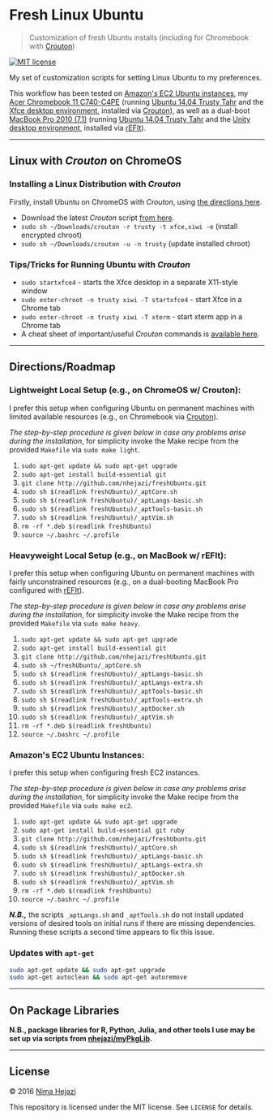 # Fresh Linux Ubuntu

> Customization of fresh Ubuntu installs (including for Chromebook with
[Crouton](https://github.com/dnschneid/crouton))

[![MIT license](http://img.shields.io/badge/license-MIT-brightgreen.svg)](http://opensource.org/licenses/MIT)

My set of customization scripts for setting Linux Ubuntu to my preferences.

This workflow has been tested on [Amazon's EC2 Ubuntu
instances](https://aws.amazon.com/marketplace/pp/B00JV9JBDS), my [Acer
Chromebook 11 C740-C4PE](http://www.acer.com/ac/en/US/content/model/NX.EF2AA.002)
(running [Ubuntu 14.04 Trusty Tahr](http://releases.ubuntu.com/14.04/) and
the [Xfce desktop environment](http://www.xfce.org/), installed via
[Crouton](https://github.com/dnschneid/crouton)), as well as a dual-boot
[MacBook Pro 2010 (7.1)](https://support.apple.com/kb/sp583?locale=en_US)
(running [Ubuntu 14.04 Trusty Tahr](http://releases.ubuntu.com/14.04/) and the
[Unity desktop environment](https://unity.ubuntu.com/),
installed via [rEFIt](http://refit.sourceforge.net/)).

---

## Linux with _Crouton_ on ChromeOS

### Installing a Linux Distribution with _Crouton_
Firstly, install Ubuntu on ChromeOS with _Crouton_, using [the directions
here](https://www.linux.com/learn/tutorials/795730-how-to-easily-install-ubuntu-on-chromebook-with-crouton).
  * Download the latest _Crouton_ script [from here](https://goo.gl/fd3zc).
  * `sudo sh ~/Downloads/crouton -r trusty -t xfce,xiwi -e` (install encrypted chroot)
  * `sudo sh ~/Downloads/crouton -u -n trusty` (update installed chroot)

### Tips/Tricks for Running Ubuntu with _Crouton_
  * `sudo startxfce4` - starts the Xfce desktop in a separate X11-style window
  * `sudo enter-chroot -n trusty xiwi -T startxfce4` - start Xfce in a Chrome tab
  * `sudo enter-chroot -n trusty xiwi -T xterm` - start xterm app in a Chrome tab
  * A cheat sheet of important/useful _Crouton_ commands is [available
    here](https://github.com/dnschneid/crouton/wiki/Crouton-Command-Cheat-Sheet).

---

## Directions/Roadmap

### Lightweight Local Setup (e.g., on ChromeOS w/ Crouton):
I prefer this setup when configuring Ubuntu on permanent machines with limited
available resources (e.g., on Chromebook via
[Crouton](https://github.com/dnschneid/crouton)).

_The step-by-step procedure is given below in case any problems arise during the
installation_, for simplicity invoke the Make recipe from the provided `Makefile` via `sudo make light`.

1. `sudo apt-get update && sudo apt-get upgrade`
2. `sudo apt-get install build-essential git`
3. `git clone http://github.com/nhejazi/freshUbuntu.git`
4. `sudo sh $(readlink freshUbuntu)/_aptCore.sh`
5. `sudo sh $(readlink freshUbuntu)/_aptLangs-basic.sh`
6. `sudo sh $(readlink freshUbuntu)/_aptTools-basic.sh`
7. `sudo sh $(readlink freshUbuntu)/_aptVim.sh`
8. `rm -rf *.deb $(readlink freshUbuntu)`
9. `source ~/.bashrc ~/.profile`


### Heavyweight Local Setup (e.g., on MacBook w/ rEFIt):
I prefer this setup when configuring Ubuntu on permanent machines with fairly
unconstrained resources (e.g., on a dual-booting MacBook Pro configured with
[rEFIt](http://refit.sourceforge.net/)).

_The step-by-step procedure is given below in case any problems arise during the
installation_, for simplicity invoke the Make recipe from the provided `Makefile` via `sudo make heavy`.

1. `sudo apt-get update && sudo apt-get upgrade`
2. `sudo apt-get install build-essential git`
3. `git clone http://github.com/nhejazi/freshUbuntu.git`
4. `sudo sh ~/freshUbuntu/_aptCore.sh`
5. `sudo sh $(readlink freshUbuntu)/_aptLangs-basic.sh`
6. `sudo sh $(readlink freshUbuntu)/_aptLangs-extra.sh`
7. `sudo sh $(readlink freshUbuntu)/_aptTools-basic.sh`
8. `sudo sh $(readlink freshUbuntu)/_aptTools-extra.sh`
9. `sudo sh $(readlink freshUbuntu)/_aptDocker.sh`
10. `sudo sh $(readlink freshUbuntu)/_aptVim.sh`
11. `rm -rf *.deb $(readlink freshUbuntu)`
12. `source ~/.bashrc ~/.profile`


### Amazon's EC2 Ubuntu Instances:
I prefer this setup when configuring fresh EC2 instances.

_The step-by-step procedure is given below in case any problems arise during the
installation_, for simplicity invoke the Make recipe from the provided `Makefile` via `sudo make ec2`.

1. `sudo apt-get update && sudo apt-get upgrade`
2. `sudo apt-get install build-essential git ruby`
3. `git clone http://github.com/nhejazi/freshUbuntu.git`
4. `sudo sh $(readlink freshUbuntu)/_aptCore.sh`
5. `sudo sh $(readlink freshUbuntu)/_aptLangs-basic.sh`
6. `sudo sh $(readlink freshUbuntu)/_aptLangs-extra.sh`
7. `sudo sh $(readlink freshUbuntu)/_aptDocker.sh`
8. `sudo sh $(readlink freshUbuntu)/_aptVim.sh`
9. `rm -rf *.deb $(readlink freshUbuntu)`
10. `source ~/.bashrc ~/.profile`


**_N.B.,_** the scripts `_aptLangs.sh` and `_aptTools.sh` do
not install updated versions of desired tools on initial runs
if there are missing dependencies. Running these scripts a
second time appears to fix this issue.


### Updates with `apt-get`
```bash
sudo apt-get update && sudo apt-get upgrade
sudo apt-get autoclean && sudo apt-get autoremove
```

---

## On Package Libraries

__N.B., package libraries for R, Python, Julia, and other tools I use may be set
up via scripts from [nhejazi/myPkgLib](https://github.com/nhejazi/myPkgLib).__

---

## License

&copy; 2016 [Nima Hejazi](http://nimahejazi.org)

This repository is licensed under the MIT license. See `LICENSE` for details.
